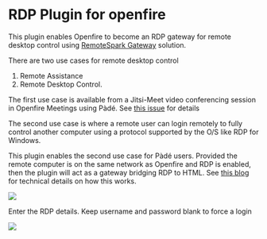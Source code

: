 # RDP Plugin for openfire

This plugin enables Openfire to become an RDP gateway for remote desktop control using [RemoteSpark Gateway](http://www.remotespark.com/html5.html) solution.

There are two use cases for remote desktop control

1. Remote Assistance
2. Remote Desktop Control.

The first use case is available from a Jitsi-Meet video conferencing session in Openfire Meetings using Pàdé. See [this issue](https://github.com/igniterealtime/Pade/issues/24) for details

The second use case is where a remote user can login remotely to fully control another computer using a protocol supported by the O/S like RDP for Windows.

This plugin enables the second use case for Pàdé users. Provided the remote computer is on the same network as Openfire and RDP is enabled, then the plugin will act as a gateway bridging RDP to HTML. See [this blog](https://www.brianmadden.com/opinion/How-HTML5-remote-desktop-clients-work) for technical details on how this works.

<img src="https://github.com/igniterealtime/Rdp/blob/master/classes/images/pade3.png" />

Enter the RDP details. Keep username and password blank to force a login

<img src="https://github.com/igniterealtime/Rdp/blob/master/classes/images/pade4.png" />
